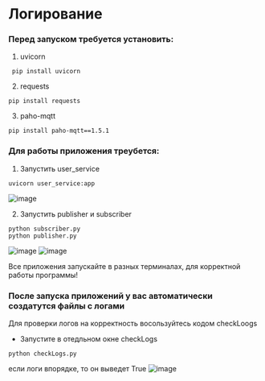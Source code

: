 # Логирование
### Перед запуском требуется установить:
1. uvicorn
```
 pip install uvicorn
```
2. requests
```
pip install requests
```
3. paho-mqtt
```
pip install paho-mqtt==1.5.1
```
### Для работы приложения треубется:
1. Запустить user_service
```
uvicorn user_service:app
```
![image](https://github.com/Kirilligu/Logging1/assets/149255706/f6cb8076-5827-4969-accf-556d98839dc7)

2. Запустить publisher и subscriber
```
python subscriber.py
python publisher.py 
```
![image](https://github.com/Kirilligu/Logging1/assets/149255706/1feb3cdf-fff0-4a37-b2c9-670898350bc8)
![image](https://github.com/Kirilligu/Logging1/assets/149255706/7dda57f4-7394-43ba-ba36-4ac441be6233)

Все приложения запускайте в разных терминалах, для корректной работы программы!
### После запуска приложений у вас автоматически создатутся файлы с логами
Для проверки логов на корректность восользуйтесь кодом checkLoogs
- Запустите в отедльном окне checkLogs
```
python checkLogs.py  
```
если логи впорядке, то он выведет True
![image](https://github.com/Kirilligu/Logging1/assets/149255706/d41945f7-1358-4a54-88a0-68012ff42954)
